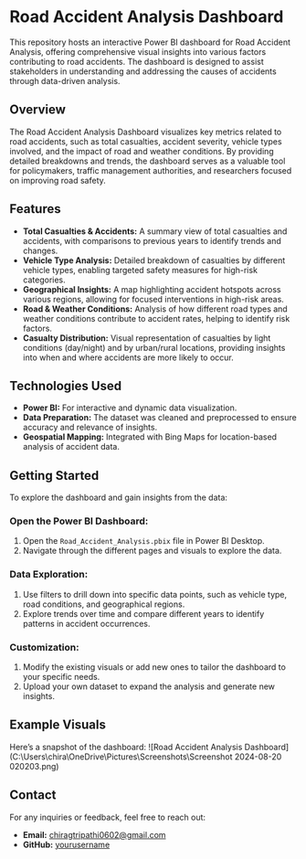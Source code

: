 # Road Accident Analysis Dashboard

This repository hosts an interactive Power BI dashboard for Road Accident Analysis, offering comprehensive visual insights into various factors contributing to road accidents. The dashboard is designed to assist stakeholders in understanding and addressing the causes of accidents through data-driven analysis.

## Overview
The Road Accident Analysis Dashboard visualizes key metrics related to road accidents, such as total casualties, accident severity, vehicle types involved, and the impact of road and weather conditions. By providing detailed breakdowns and trends, the dashboard serves as a valuable tool for policymakers, traffic management authorities, and researchers focused on improving road safety.

## Features
- **Total Casualties & Accidents:** A summary view of total casualties and accidents, with comparisons to previous years to identify trends and changes.
- **Vehicle Type Analysis:** Detailed breakdown of casualties by different vehicle types, enabling targeted safety measures for high-risk categories.
- **Geographical Insights:** A map highlighting accident hotspots across various regions, allowing for focused interventions in high-risk areas.
- **Road & Weather Conditions:** Analysis of how different road types and weather conditions contribute to accident rates, helping to identify risk factors.
- **Casualty Distribution:** Visual representation of casualties by light conditions (day/night) and by urban/rural locations, providing insights into when and where accidents are more likely to occur.

## Technologies Used
- **Power BI:** For interactive and dynamic data visualization.
- **Data Preparation:** The dataset was cleaned and preprocessed to ensure accuracy and relevance of insights.
- **Geospatial Mapping:** Integrated with Bing Maps for location-based analysis of accident data.

## Getting Started
To explore the dashboard and gain insights from the data:

### Open the Power BI Dashboard:

1. Open the `Road_Accident_Analysis.pbix` file in Power BI Desktop.
2. Navigate through the different pages and visuals to explore the data.

### Data Exploration:

1. Use filters to drill down into specific data points, such as vehicle type, road conditions, and geographical regions.
2. Explore trends over time and compare different years to identify patterns in accident occurrences.

### Customization:

1. Modify the existing visuals or add new ones to tailor the dashboard to your specific needs.
2. Upload your own dataset to expand the analysis and generate new insights.

## Example Visuals

Here’s a snapshot of the dashboard:
![Road Accident Analysis Dashboard](C:\Users\chira\OneDrive\Pictures\Screenshots\Screenshot 2024-08-20 020203.png)

## Contact
For any inquiries or feedback, feel free to reach out:
- **Email:** chiragtripathi0602@gmail.com
- **GitHub:** [yourusername](https://github.com/Chirag060)


